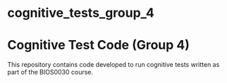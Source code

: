# cognitive_tests_group_4
# Cognitive Test Code (Group 4)

This repository contains code developed to run cognitive tests written as part of the BIOS0030 course.
